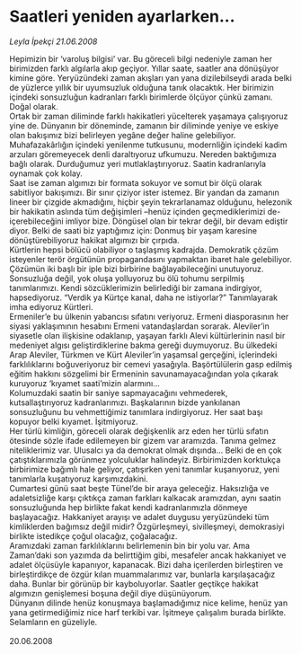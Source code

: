 # Saatleri yeniden ayarlarken...

*Leyla İpekçi 21.06.2008*

<div class="taraf_structure_2col_1zq">
<div class="margen_n">



 <p>Hepimizin bir ‘varoluş bilgisi’ var. Bu göreceli bilgi nedeniyle zaman her birimizden farklı algılarla akıp geçiyor. Yıllar saate, saatler ana dönüşüyor kimine göre. Yeryüzündeki zaman akışları yan yana dizilebilseydi arada belki de yüzlerce yıllık bir uyumsuzluk olduğuna tanık olacaktık. Her birimizin içindeki sonsuzluğun kadranları farklı birimlerde ölçüyor çünkü zamanı. Doğal olarak. <br/>
Ortak bir zaman diliminde farklı hakikatleri yücelterek yaşamaya çalışıyoruz yine de. Dünyanın bir döneminde, zamanın bir diliminde yeniye ve eskiye olan bakışımız bizi belirleyen yegâne değer haline gelebiliyor. Muhafazakârlığın içindeki yenilenme tutkusunu, modernliğin içindeki kadim arzuları göremeyecek denli daraltıyoruz ufkumuzu. Nereden baktığımıza bağlı olarak. Durduğumuz yeri mutlaklaştırıyoruz. Saatin kadranlarıyla oynamak çok kolay.<br/>
Saat ise zaman algımızı bir formata sokuyor ve somut bir ölçü olarak sabitliyor bakışımızı. Bir sınır çiziyor ister istemez. Bir yandan da zamanın lineer bir çizgide akmadığını, hiçbir şeyin tekrarlanamaz olduğunu, helezonik bir hakikatin aslında tüm değişimleri –henüz içinden geçmediklerimizi de- içerebileceğini imliyor bize. Döngüsel olan bir tekrar değil, bir devam ediştir diyor. Belki de saati biz yaptığımız için: Donmuş bir yaşam karesine dönüştürebiliyoruz hakikat algımızı bir çırpıda.<br/>
Kürtlerin hepsi bölücü olabiliyor o taşlaşmış kadrajda. Demokratik çözüm isteyenler terör örgütünün propagandasını yapmaktan ibaret hale gelebiliyor. Çözümün iki başlı bir iple bizi birbirine bağlayabileceğini unutuyoruz. Sonsuzluğa değil, yok oluşa yolluyoruz bu ölü tohumu serpilmiş tanımlarımızı. Kendi sözcüklerimizin belirlediği bir zamana indirgiyor, hapsediyoruz. “Verdik ya Kürtçe kanal, daha ne istiyorlar?” Tanımlayarak imha ediyoruz Kürtleri. <br/>
Ermeniler’e bu ülkenin yabancısı sıfatını veriyoruz. Ermeni diasporasının her siyasi yaklaşımının hesabını Ermeni vatandaşlardan sorarak. Aleviler’in siyasetle olan ilişkisine odaklanıp, yaşayan farklı Alevi kültürlerinin nasıl bir medeniyet algısı geliştirdiklerine bakma gereği duymuyoruz. Bu ülkedeki Arap Aleviler, Türkmen ve Kürt Aleviler’in yaşamsal gerçeğini, içlerindeki farklılıklarını boğuveriyoruz bir cemevi yasağıyla. Başörtülülerin gasp edilmiş eğitim hakkını sözgelimi bir Ermeninin savunamayacağından yola çıkarak kuruyoruz ‘kıyamet saati’mizin alarmını...<br/>
Kolumuzdaki saatin bir saniye sapmayacağını vehmederek, kutsallaştırıyoruz kadranlarımızı. Başkalarının bizde yankılanan sonsuzluğunu bu vehmettiğimiz tanımlara indirgiyoruz. Her saat başı kopuyor belki kıyamet. İşitmiyoruz.<br/>
Her türlü kimliğin, göreceli olarak değişkenlik arz eden her türlü sıfatın ötesinde sözle ifade edilemeyen bir gizem var aramızda. Tanıma gelmez niteliklerimiz var. Ulusalcı ya da demokrat olmak dışında... Belki de en çok çatıştıklarımızla görünmez yolculuklar halindeyiz. Birbirimizden korktukça birbirimize bağımlı hale geliyor, çatışırken yeni tanımlar kuşanıyoruz, yeni tanımlarla kuşatıyoruz karşımızdakini. <br/>
Cumartesi günü saat beşte Tünel’de bir araya geleceğiz. Haksızlığa ve adaletsizliğe karşı çıktıkça zaman farkları kalkacak aramızdan, aynı saatin sonsuzluğunda hep birlikte fakat kendi kadranlarımızla dönmeye başlayacağız. Hakkaniyet arayışı ve adalet duygusu yeryüzündeki tüm kimliklerden bağımsız değil midir? Özgürleşmeyi, sivilleşmeyi, demokrasiyi birlikte istedikçe çoğul olacağız, çoğalacağız. <br/>
Aramızdaki zaman farklılıklarını belirlemenin bin bir yolu var. Ama Zaman’daki son yazımda da belirttiğim gibi, mesafeler ancak hakkaniyet ve adalet ölçüsüyle kapanıyor, kapanacak. Bizi daha içerilerden birleştiren ve birleştirdikçe de özgür kılan muammalarımız var, bunlarla karşılaşacağız daha. Bunlar bir görünüp bir kayboluyorlar. Saatler geçtikçe hakikat algımızın genişlemesi boşuna değil diye düşünüyorum. <br/>
Dünyanın dilinde henüz konuşmaya başlamadığımız nice kelime, henüz yan yana getirmediğimiz nice harf terkibi var. İşitmeye çalışalım burada birlikte. Selamların en güzeliyle.<br/>
<br/>
20.06.2008</p>

<br/>


<div id="taraf_not">
</div>

</div>


</div>
